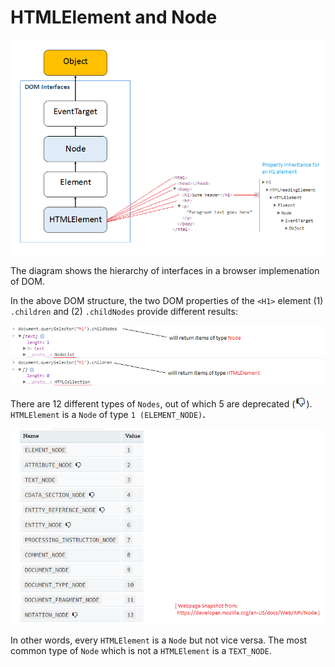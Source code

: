 # HTMLElement and Node

![](/assets/htmlelement-and-node.png)

The diagram shows the hierarchy of interfaces in a browser implemenation of DOM.

In the above DOM structure, the two DOM properties of the `<H1>` element \(1\) `.children` and \(2\) `.childNodes` provide different results:

![](/assets/children-and-childnodes.png)

There are 12 different types of `Nodes`, out of which 5 are deprecated \(![](/assets/deprecated.png)\). `HTMLElement` is a `Node` of type `1 (ELEMENT_NODE)`**.**

![](/assets/node-types.png)

In other words, every `HTMLElement` is a `Node` but not vice versa. The most common type of `Node` which is not a `HTMLElement` is a `TEXT_NODE`.

